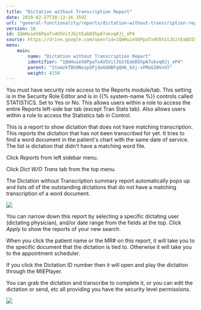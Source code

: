 ```yaml
---
title: "Dictation without Transcription Report"
date: 2020-02-27T20:13:16.359Z
url: "general-functionality/reports/dictation-without-transcription-report.html"
version: 16
id: 1QmHuie56PpaTx4U5VitJGztEabDIhpA7ukvq0Jj_eP4
source: https://drive.google.com/open?id=1QmHuie56PpaTx4U5VitJGztEabDIhpA7ukvq0Jj_eP4
menu:
    main:
        name: "Dictation without Transcription Report"
        identifier: "1QmHuie56PpaTx4U5VitJGztEabDIhpA7ukvq0Jj_eP4"
        parent: "1tumzkTBh0NospSPjdaGGHBFgQH6_k5j-sFMaSI0VnSY"
        weight: 4150
---
```

You must have security role access to the Reports module/tab. This setting is in the Security Role Editor and is in {{% system-name %}} controls called STATISTICS. Set to Yes or No. This allows users within a role to access the entire Reports left-side bar tab (except Tran Stats tab). Also allows users within a role to access the Statistics tab in Control.

This is a report to show dictation that does not have matching transcription. This reports the dictation that has not been transcribed for yet. It tries to find a word document in the patient's chart with the same date of service. The list is dictation that didn't have a matching word file.

Click *Reports* from left sidebar menu.

Click *Dict W/O Trans* tab from the top menu.

The Dictation without Transcription summary report automatically pops up and lists *all* of the outstanding dictations that do not have a matching transcription of a word document.

![](../../external_files/642b3d25bb1b771b07a7866b0eac6c07.png)

You can narrow down this report by selecting a specific dictating user (dictating physician), and/or date range from the fields at the top. Click *Apply* to show the reports of your new search.

When you click the patient name or the MR# on this report, it will take you to the specific document that the dictation is tied to. Otherwise it will take you to the appointment scheduler.

If you click the Dictation ID number then it will open and play the dictation through the MIEPlayer.

You can grab the dictation and transcribe to complete it, or you can edit the dictation or send, etc all providing you have the security level permissions.

![](../../external_files/cb4ddda4de93fc3ce3f6ca2a9dd79a66.png)

